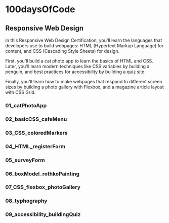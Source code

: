 # 100daysOfCode

## Responsive Web Design
In this Responsive Web Design Certification, you'll learn the languages that developers use to build webpages: HTML (Hypertext Markup Language) for content, and CSS (Cascading Style Sheets) for design.

First, you'll build a cat photo app to learn the basics of HTML and CSS. Later, you'll learn modern techniques like CSS variables by building a penguin, and best practices for accessibility by building a quiz site.

Finally, you'll learn how to make webpages that respond to different screen sizes by building a photo gallery with Flexbox, and a magazine article layout with CSS Grid.

### 01_catPhotoApp

### 02_basicCSS_cafeMenu

### 03_CSS_coloredMarkers

### 04_HTML_registerForm

### 05_surveyForm

### 06_boxModel_rothkoPainting

### 07_CSS_flexbox_photoGallery

### 08_typhography

### 09_accessibility_buildingQuiz